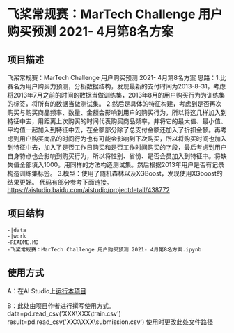 # 飞桨常规赛：MarTech Challenge 用户购买预测 2021- 4月第8名方案

## 项目描述
飞桨常规赛：MarTech Challenge 用户购买预测 2021- 4月第8名方案
思路：1.比赛名为用户购买力预测，分析数据结构，发现最新的支付时间为2013-8-31，考虑将2013年7月之前的时间的数据当做训练集，2013年8月的用户购买行为为训练集的标签，将所有的数据当做测试集。
2.然后是具体的特征构建，考虑到是否再次购买与购买商品频率、数量、金额会影响到用户的购买行为，所以将这几样加入到特征中去，用距离上次购买的时间代表购买商品频率，并将它的最大值、最小值、平均值一起加入到特征中去，在金额部分除了总支付金额还加入了折扣金额。再考虑到用户购买商品的时间行为也有可能会影响到下次购买，所以将购买时间也加入到特征中去，加入了是否工作日购买和是否工作时间购买的字段，最后考虑到用户自身特点也会影响到购买行为，所以将性别、省份、是否会员加入到特征中。将缺失值全部填入1000。用同样的方法构造测试集。然后根据2013年用户是否有记录构造训练集标签。
3.模型：使用了随机森林以及XGBoost，发现使用XGboost的结果更好。
代码有部分参考下面链接。
https://aistudio.baidu.com/aistudio/projectdetail/438772


## 项目结构
```
-|data
-|work
-README.MD
-飞桨常规赛：MarTech Challenge 用户购买预测 2021- 4月第8名方案.ipynb
```
## 使用方式
A：在AI Studio上[运行本项目](https://aistudio.baidu.com/aistudio/usercenter)

B：此处由项目作者进行撰写使用方式。
data=pd.read_csv('XXX\XXX\train.csv')
result=pd.read_csv('XXX\XXX\submission.csv')
使用时更改此处文件路径
